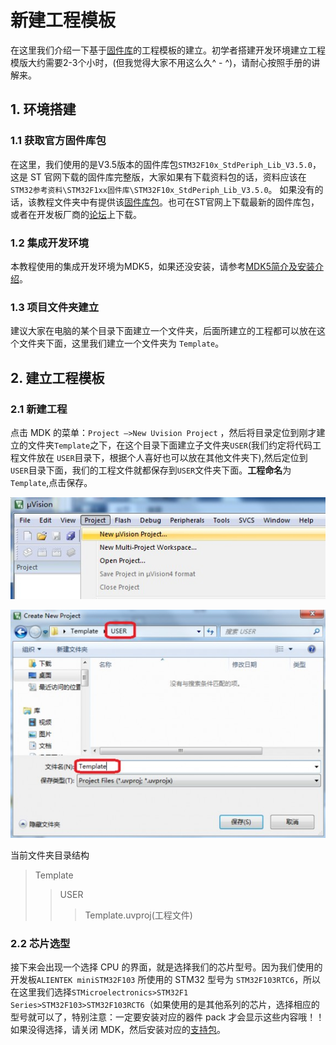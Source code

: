 # 新建工程模板

在这里我们介绍一下基于[固件库]的工程模板的建立。初学者搭建开发环境建立工程模版大约需要2-3个小时，(但我觉得大家不用这么久^ - ^)，请耐心按照手册的讲解来。

## 1. 环境搭建

### 1.1 获取官方固件库包

在这里，我们使用的是V3.5版本的固件库包`STM32F10x_StdPeriph_Lib_V3.5.0`，这是 ST 官网下载的固件库完整版，大家如果有下载资料包的话，资料应该在`STM32参考资料\STM32F1xx固件库\STM32F10x_StdPeriph_Lib_V3.5.0`。
如果没有的话，该教程文件夹中有提供该[固件库包]。也可在ST官网上下载最新的固件库包，或者在开发板厂商的[论坛]上下载。

### 1.2 集成开发环境

本教程使用的集成开发环境为MDK5，如果还没安装，请参考[MDK5简介及安装介绍]。

### 1.3 项目文件夹建立

建议大家在电脑的某个目录下面建立一个文件夹，后面所建立的工程都可以放在这个文件夹下面，这里我们建立一个文件夹为 `Template`。

## 2. 建立工程模板

### 2.1 新建工程

点击 MDK 的菜单：`Project –>New Uvision Project` ，然后将目录定位到刚才建立的文件夹`Template`之下，在这个目录下面建立子文件夹`USER`(我们约定将代码工程文件放在 `USER`目录下，根据个人喜好也可以放在其他文件夹下),然后定位到`USER`目录下面，我们的工程文件就都保存到`USER`文件夹下面。**工程命名**为`Template`,点击保存。

![新建工程](image/Image_028.jpg "新建工程")

![定义工程名称](image/Image_029.jpg "定义工程名称")

当前文件夹目录结构
>Template
>>USER
>>>Template.uvproj(工程文件)

### 2.2 芯片选型

接下来会出现一个选择 CPU 的界面，就是选择我们的芯片型号。因为我们使用的开发板`ALIENTEK miniSTM32F103` 所使用的 STM32 型号为 `STM32F103RTC6`，所以在这里我们选择`STMicroelectronics>STM32F1 Series>STM32F103>STM32F103RCT6`（如果使用的是其他系列的芯片，选择相应的型号就可以了，特别注意：一定要安装对应的器件 pack 才会显示这些内容哦！！如果没得选择，请关闭 MDK，然后安装对应的[支持包]。

[固件库]: <./固件库介绍.md>
[论坛]: <http://openedv.com/posts/list/6054.htm>
[固件库包]: <./STM32F10x_StdPeriph_Lib_V3.5.0.rar>
[MDK5简介及安装介绍]: <../MDK5简介及安装介绍.md>
[支持包]: <../MDK5简介及安装介绍.md#241-stm32f103支持包安装>